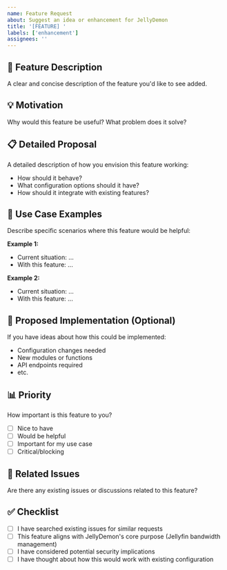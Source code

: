 ```yaml
---
name: Feature Request
about: Suggest an idea or enhancement for JellyDemon
title: '[FEATURE] '
labels: ['enhancement']
assignees: ''
---
```


## 🚀 Feature Description
A clear and concise description of the feature you'd like to see added.

## 💡 Motivation
Why would this feature be useful? What problem does it solve?

## 📋 Detailed Proposal
A detailed description of how you envision this feature working:
- How should it behave?
- What configuration options should it have?
- How should it integrate with existing features?

## 🎯 Use Case Examples
Describe specific scenarios where this feature would be helpful:

**Example 1:**
- Current situation: ...
- With this feature: ...

**Example 2:**
- Current situation: ...
- With this feature: ...

## 🔧 Proposed Implementation (Optional)
If you have ideas about how this could be implemented:
- Configuration changes needed
- New modules or functions
- API endpoints required
- etc.

## 📊 Priority
How important is this feature to you?
- [ ] Nice to have
- [ ] Would be helpful
- [ ] Important for my use case
- [ ] Critical/blocking

## 🔗 Related Issues
Are there any existing issues or discussions related to this feature?

## ✅ Checklist
- [ ] I have searched existing issues for similar requests
- [ ] This feature aligns with JellyDemon's core purpose (Jellyfin bandwidth management)
- [ ] I have considered potential security implications
- [ ] I have thought about how this would work with existing configuration
